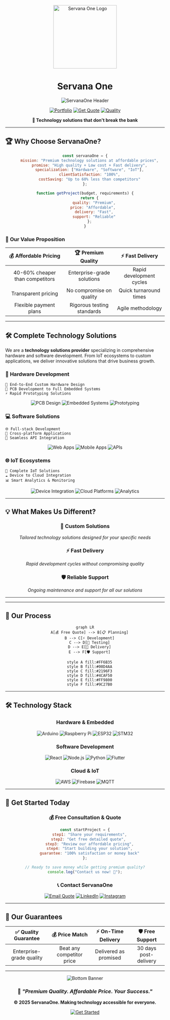 <p align="center">
  <img src="https://fs3zrl3r-5500.inc1.devtunnels.ms/Servana%20One.svg" alt="Servana One Logo" width="200"/>
</p>

<h1 align="center">Servana One</h1>

<div align="center">

![ServanaOne Header](https://readme-typing-svg.herokuapp.com?font=Fira+Code&size=28&duration=3000&pause=800&color=00D4AA&center=true&vCenter=true&width=700&lines=ServanaOne;Affordable+%2B+High+Quality;Hardware+%E2%80%A2+Software+%E2%80%A2+IoT;Your+Budget%2C+Our+Excellence)

[![Portfolio](https://img.shields.io/badge/💼_Portfolio-View_Work-00D4AA?style=for-the-badge)](https://servanaone.com)
[![Get Quote](https://img.shields.io/badge/💰_Free_Quote-Get_Started-FF6B35?style=for-the-badge)](mailto:hello@servanaone.com)
[![Quality](https://img.shields.io/badge/⭐_Quality-Premium-FFD23F?style=for-the-badge)](https://servanaone.com)

**🎯 Technology solutions that don't break the bank**

</div>

---

## 🏆 Why Choose ServanaOne?

<div align="center">

```javascript
const servanaOne = {
    mission: "Premium technology solutions at affordable prices",
    promise: "High quality + Low cost + Fast delivery",
    specialization: ["Hardware", "Software", "IoT"],
    clientSatisfaction: "100%",
    costSaving: "Up to 60% less than competitors"
};

function getProject(budget, requirements) {
    return {
        quality: "Premium",
        price: "Affordable", 
        delivery: "Fast",
        support: "Reliable"
    };
}
```

</div>

### 💎 **Our Value Proposition**

| 💰 **Affordable Pricing** | 🏆 **Premium Quality** | ⚡ **Fast Delivery** |
|:---:|:---:|:---:|
| 40-60% cheaper than competitors | Enterprise-grade solutions | Rapid development cycles |
| Transparent pricing | No compromise on quality | Quick turnaround times |
| Flexible payment plans | Rigorous testing standards | Agile methodology |

---

## 🛠️ Complete Technology Solutions

We are a **technology solutions provider** specializing in comprehensive hardware and software development. From IoT ecosystems to custom applications, we deliver innovative solutions that drive business growth.

### 🔧 **Hardware Development**
```
🎯 End-to-End Custom Hardware Design
🔬 PCB Development to Full Embedded Systems  
⚡ Rapid Prototyping Solutions
```

<div align="center">

![PCB Design](https://img.shields.io/badge/PCB_Design-Expert-00C851?style=flat-square)
![Embedded Systems](https://img.shields.io/badge/Embedded_Systems-Advanced-FF8A00?style=flat-square)
![Prototyping](https://img.shields.io/badge/Prototyping-Fast-2196F3?style=flat-square)

</div>

### 💻 **Software Solutions** 
```
🌐 Full-stack Development
📱 Cross-platform Applications
🔗 Seamless API Integration
```

<div align="center">

![Web Apps](https://img.shields.io/badge/Web_Apps-Responsive-4CAF50?style=flat-square)
![Mobile Apps](https://img.shields.io/badge/Mobile_Apps-Native%2FCross--platform-FF9800?style=flat-square)
![APIs](https://img.shields.io/badge/APIs-RESTful%2FGraphQL-9C27B0?style=flat-square)

</div>

### 🌐 **IoT Ecosystems**
```
📡 Complete IoT Solutions
☁️ Device to Cloud Integration  
📊 Smart Analytics & Monitoring
```

<div align="center">

![Device Integration](https://img.shields.io/badge/Device_Integration-Seamless-FF5722?style=flat-square)
![Cloud Platforms](https://img.shields.io/badge/Cloud_Platforms-AWS%2FAzure%2FGCP-607D8B?style=flat-square)
![Analytics](https://img.shields.io/badge/Analytics-Real--time-E91E63?style=flat-square)

</div>

---

## 💡 What Makes Us Different?

<div align="center">

### 🎯 **Custom Solutions**
*Tailored technology solutions designed for your specific needs*

### ⚡ **Fast Delivery** 
*Rapid development cycles without compromising quality*

### 🛡️ **Reliable Support**
*Ongoing maintenance and support for all our solutions*

</div>

---






---

## 🚀 Our Process

<div align="center">

```mermaid
graph LR
    A[💰 Free Quote] --> B[📋 Planning]
    B --> C[⚡ Development]
    C --> D[🧪 Testing]
    D --> E[🚀 Delivery]
    E --> F[🛡️ Support]
    
    style A fill:#FF6B35
    style B fill:#00D4AA
    style C fill:#2196F3
    style D fill:#4CAF50
    style E fill:#FF9800
    style F fill:#9C27B0
```

</div>

---



## 🛠️ Technology Stack

<div align="center">

### **Hardware & Embedded**
![Arduino](https://img.shields.io/badge/-Arduino-00979D?style=for-the-badge&logo=arduino&logoColor=white)
![Raspberry Pi](https://img.shields.io/badge/-Raspberry%20Pi-A22846?style=for-the-badge&logo=raspberry-pi&logoColor=white)
![ESP32](https://img.shields.io/badge/-ESP32-000000?style=for-the-badge&logo=espressif&logoColor=white)
![STM32](https://img.shields.io/badge/-STM32-03234B?style=for-the-badge&logo=stmicroelectronics&logoColor=white)

### **Software Development**
![React](https://img.shields.io/badge/-React-61DAFB?style=for-the-badge&logo=react&logoColor=black)
![Node.js](https://img.shields.io/badge/-Node.js-339933?style=for-the-badge&logo=node.js&logoColor=white)
![Python](https://img.shields.io/badge/-Python-3776AB?style=for-the-badge&logo=python&logoColor=white)
![Flutter](https://img.shields.io/badge/-Flutter-02569B?style=for-the-badge&logo=flutter&logoColor=white)

### **Cloud & IoT**
![AWS](https://img.shields.io/badge/-AWS-232F3E?style=for-the-badge&logo=amazon-aws&logoColor=white)
![Firebase](https://img.shields.io/badge/-Firebase-FFCA28?style=for-the-badge&logo=firebase&logoColor=black)
![MQTT](https://img.shields.io/badge/-MQTT-660066?style=for-the-badge&logo=eclipse-mosquitto&logoColor=white)

</div>

---

## 🎯 Get Started Today

<div align="center">

### 💰 **Free Consultation & Quote**

```javascript
const startProject = {
    step1: "Share your requirements",
    step2: "Get free detailed quote", 
    step3: "Review our affordable pricing",
    step4: "Start building your solution",
    guarantee: "100% satisfaction or money back"
};

// Ready to save money while getting premium quality?
console.log("Contact us now! 🚀");
```

### 📞 **Contact ServanaOne**

[![Email Quote](https://img.shields.io/badge/📧_Free_Quote-hello@servanaone.com-FF6B35?style=for-the-badge&logoColor=white)](mailto:oneservana@gmail.com)
[![LinkedIn](https://img.shields.io/badge/💼_LinkedIn-Connect-0A66C2?style=for-the-badge&logo=linkedin&logoColor=white)](https://www.linkedin.com/in/servana-one-280428385/)
[![Instagram](https://img.shields.io/badge/📸_Instagram-Follow-E4405F?style=for-the-badge&logo=instagram&logoColor=white)](https://www.instagram.com/servanaone/)

</div>

---

## 🏅 Our Guarantees

<div align="center">

| ✅ **Quality Guarantee** | 💰 **Price Match** | ⚡ **On-Time Delivery** | 🛡️ **Free Support** |
|:---:|:---:|:---:|:---:|
| Enterprise-grade quality | Beat any competitor price | Delivered as promised | 30 days post-delivery |

</div>

---



<div align="center">

![Bottom Banner](https://capsule-render.vercel.app/api?type=waving&color=gradient&customColorList=12&height=100&section=footer)

### 💎 *"Premium Quality. Affordable Price. Your Success."*

**© 2025 ServanaOne. Making technology accessible for everyone.**

[![Get Started](https://img.shields.io/badge/🚀_Start_Your_Project-Get_Free_Quote-00D4AA?style=for-the-badge&logoColor=white)](mailto:oneservana@gmail.com)

</div>
